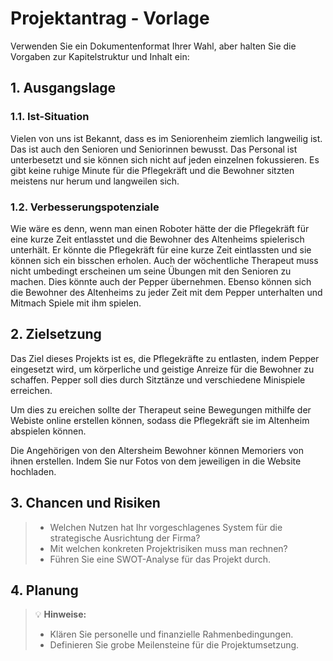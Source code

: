 # Projektantrag - Vorlage

Verwenden Sie ein Dokumentenformat Ihrer Wahl, aber halten Sie die Vorgaben zur Kapitelstruktur und Inhalt ein:

## 1. Ausgangslage

### 1.1. Ist-Situation


 Vielen von uns ist Bekannt, dass es im Seniorenheim ziemlich langweilig ist. Das ist auch den Senioren und Seniorinnen bewusst. Das Personal ist unterbesetzt und sie können sich nicht auf jeden einzelnen fokussieren. Es gibt keine ruhige Minute für die Pflegekräft und die Bewohner sitzten meistens nur herum und langweilen sich. 
 
 
 
 
 
  


<!-- Hier wird zuerst das Projektumfeld geklärt: Geht es um den Imkerverein oder das Schulbuffet der HTL Leonding? - Beschreiben Sie die Istsituation: Um welche Aktivitäten/Abläufe handelt es sich?-->

### 1.2. Verbesserungspotenziale



Wie wäre es denn, wenn man einen Roboter hätte der die Pflegekräft für eine kurze Zeit entlasstet und die Bewohner des Altenheims spielerisch unterhält. Er könnte die Pflegekräft für eine kurze Zeit eintlassten und sie können sich ein bisschen erholen. Auch der wöchentliche Therapeut muss nicht umbedingt erscheinen um seine Übungen mit den Senioren zu machen. Dies könnte auch der Pepper übernehmen. Ebenso können sich die Bewohner des Altenheims zu jeder Zeit mit dem Pepper unterhalten und Mitmach Spiele mit ihm spielen. 
<!--
> - Beschreiben Sie hier die Probleme und Verbesserungspotenziale in bezug auf die Istsituation.
> - Es sollte dabei klar werden, dass unbedingt Handlungsbedarf besteht! -->

## 2. Zielsetzung


Das Ziel dieses Projekts ist es, die Pflegekräfte zu entlasten, indem Pepper eingesetzt wird, um körperliche und geistige Anreize für die Bewohner zu schaffen. Pepper soll dies durch Sitztänze und verschiedene Minispiele erreichen.

Um dies zu ereichen sollte der Therapeut seine Bewegungen mithilfe der Webiste online erstellen können, sodass die Pflegekräft sie im Altenheim abspielen können.  

Die Angehörigen von den Altersheim Bewohner können Memoriers von ihnen erstellen. Indem Sie nur Fotos von dem jeweiligen in die Website hochladen.



<!-- Skizzieren Sie Ihr Konzept für ein neues System, das die vorher beschriebenen Probleme lösen kann.
> - Verwenden Sie dazu eine Mindmap, um die Kern-Features Ihres Systems herauszuarbeiten.-->

## 3. Chancen und Risiken




>
> - Welchen Nutzen hat Ihr vorgeschlagenes System für die strategische Ausrichtung der Firma?
> - Mit welchen konkreten Projektrisiken muss man rechnen?
> - Führen Sie eine SWOT-Analyse für das Projekt durch.

## 4. Planung

> :bulb: **Hinweise:**
>
> - Klären Sie personelle und finanzielle Rahmenbedingungen.
> - Definieren Sie grobe Meilensteine für die Projektumsetzung.
